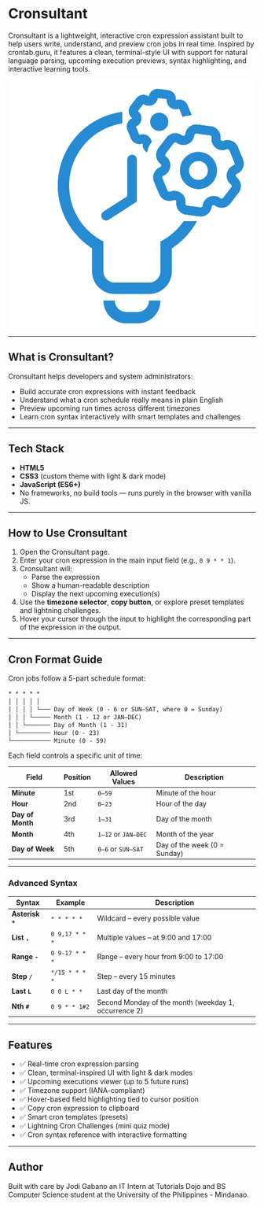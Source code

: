 # Cronsultant

Cronsultant is a lightweight, interactive cron expression assistant built to help users write, understand, and preview cron jobs in real time. Inspired by crontab.guru, it features a clean, terminal-style UI with support for natural language parsing, upcoming execution previews, syntax highlighting, and interactive learning tools.

![Cronsultant](cronsultant-logo.svg)

---

## What is Cronsultant?

Cronsultant helps developers and system administrators:
- Build accurate cron expressions with instant feedback
- Understand what a cron schedule really means in plain English
- Preview upcoming run times across different timezones
- Learn cron syntax interactively with smart templates and challenges

---

## Tech Stack

- **HTML5**
- **CSS3** (custom theme with light & dark mode)
- **JavaScript (ES6+)**
- No frameworks, no build tools — runs purely in the browser with vanilla JS.

---

## How to Use Cronsultant

1. Open the Cronsultant page.
2. Enter your cron expression in the main input field (e.g., `0 9 * * 1`).
3. Cronsultant will:
   - Parse the expression
   - Show a human-readable description
   - Display the next upcoming execution(s)
4. Use the **timezone selector**, **copy button**, or explore preset templates and lightning challenges.
5. Hover your cursor through the input to highlight the corresponding part of the expression in the output.

---

## Cron Format Guide

Cron jobs follow a 5-part schedule format:
```
* * * * *
│ │ │ │ │
│ │ │ │ └─── Day of Week (0 - 6 or SUN–SAT, where 0 = Sunday)
│ │ │ └───── Month (1 - 12 or JAN–DEC)
│ │ └─────── Day of Month (1 - 31)
│ └───────── Hour (0 - 23)
└─────────── Minute (0 - 59)
```

Each field controls a specific unit of time:

| Field            | Position | Allowed Values                 | Description                          |
|------------------|----------|--------------------------------|--------------------------------------|
| **Minute**        | 1st      | `0–59`                         | Minute of the hour                   |
| **Hour**          | 2nd      | `0–23`                         | Hour of the day                      |
| **Day of Month**  | 3rd      | `1–31`                         | Day of the month                     |
| **Month**         | 4th      | `1–12` or `JAN–DEC`            | Month of the year                    |
| **Day of Week**   | 5th      | `0–6` or `SUN–SAT`             | Day of the week (0 = Sunday)         |

---

### Advanced Syntax

| Syntax           | Example             | Description                                              |
|------------------|---------------------|----------------------------------------------------------|
| **Asterisk `*`**  | `* * * * *`         | Wildcard – every possible value                         |
| **List `,`**      | `0 9,17 * * *`      | Multiple values – at 9:00 and 17:00                     |
| **Range `-`**     | `0 9-17 * * *`      | Range – every hour from 9:00 to 17:00                   |
| **Step `/`**      | `*/15 * * * *`      | Step – every 15 minutes                                 |
| **Last `L`**      | `0 0 L * *`         | Last day of the month                                   |
| **Nth `#`**       | `0 9 * * 1#2`       | Second Monday of the month (weekday 1, occurrence 2)    |

---

## Features

- ✅ Real-time cron expression parsing
- ✅ Clean, terminal-inspired UI with light & dark modes
- ✅ Upcoming executions viewer (up to 5 future runs)
- ✅ Timezone support (IANA-compliant)
- ✅ Hover-based field highlighting tied to cursor position
- ✅ Copy cron expression to clipboard
- ✅ Smart cron templates (presets)
- ✅ Lightning Cron Challenges (mini quiz mode)
- ✅ Cron syntax reference with interactive formatting

---

## Author
Built with care by Jodi Gabano an IT Intern at Tutorials Dojo and BS Computer Science student at the University of the Philippines - Mindanao.
